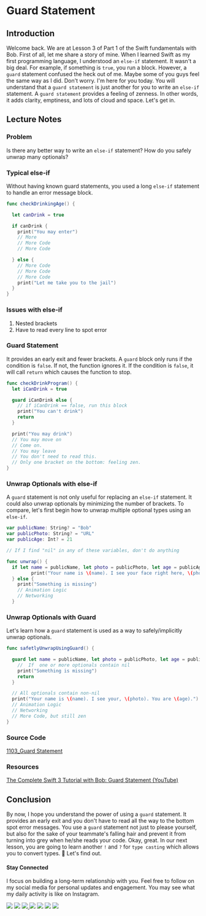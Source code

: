 # Guard Statement
## Introduction
Welcome back. We are at Lesson 3 of Part 1 of the Swift fundamentals with Bob. First of all, let me share a story of mine. When I learned Swift as my first programming language,  I understood  an `else-if` statement. It wasn't a big deal. For example, if something is `true`, you run a block. However, a `guard` statement confused the heck out of me. Maybe some of you guys feel the same way as I did. Don't worry. I'm here for you today. You will understand that a `guard statement` is just another for you to write an `else-if` statement. A `guard statement` provides a feeling of zenness. In other words, it adds clarity, emptiness, and lots of cloud and space. Let's get in.

## Lecture Notes

### Problem
Is there any better way to write an `else-if` statement? How do you safely unwrap many optionals?

### Typical else-if
Without having known guard statements, you used a long `else-if` statement to handle an error message block.

```swift
func checkDrinkingAge() {

  let canDrink = true

  if canDrink {
    print("You may enter")
    // More
    // More Code
    // More Code

  } else {
    // More Code
    // More Code
    // More Code
    print("Let me take you to the jail")
  }
}
```

### Issues with else-if
1.  Nested brackets
2.  Have to read every line to spot error

### Guard Statement
It provides an early exit and fewer brackets. A `guard` block only runs if the condition is `false`. If not, the function ignores it. If the condition is `false`, it will call `return` which causes the function to stop.

```swift
func checkDrinkProgram() {
  let iCanDrink = true

  guard iCanDrink else {
    // if iCanDrink == false, run this block
    print("You can't drink")
    return
  }

  print("You may drink")
  // You may move on
  // Come on.
  // You may leave
  // You don't need to read this.
  // Only one bracket on the bottom: feeling zen.
}
```


### Unwrap Optionals with else-if
A `guard` statement is not only useful for replacing an `else-if` statement. It could also unwrap optionals by minimizing the number of brackets. To compare, let's first begin how to unwrap multiple optional types using an `else-if`.

```swift
var publicName: String? = "Bob"
var publicPhoto: String? = "URL"
var publicAge: Int? = 21

// If I find "nil" in any of these variables, don't do anything

func unwrap() {
  if let name = publicName, let photo = publicPhoto, let age = publicAge {
         print("Your name is \(name). I see your face right here, \(photo), you are \(age)")
  } else {
    print("Something is missing")
    // Animation Logic
    // Networking
  }

```
### Unwrap Optionals with Guard
Let's learn how a `guard` statement is used as a way to safely/implicitly unwrap optionals.

```swift
func safetlyUnwrapUsingGuard() {

  guard let name = publicName, let photo = publicPhoto, let age = publicAge else {
    //  If  one or more optionals contain nil
    print("Something is missing")
    return
  }

  // All optionals contain non-nil
  print("Your name is \(name). I see your, \(photo). You are \(age).")
  // Animation Logic
  // Networking
  // More Code, but still zen
}
```

### Source Code
[1103_Guard Statement](https://www.dropbox.com/sh/locish5028pi9vh/AAD2ZnHDhOHdy8ArFspUO219a?dl=0)

### Resources
[The Complete Swift 3 Tutorial with Bob: Guard Statement (YouTube)](https://www.youtube.com/watch?v=oeUYGNLqqqg)

## Conclusion
By now, I hope you understand the power of using a `guard` statement. It provides an early exit and you don't have to read all the way to the bottom spot error messages. You use a `guard` statement not just to please yourself, but also for the sake of your teammate's falling hair and prevent it from turning into grey when he/she reads your code. Okay, great. In our next lesson, you are going to learn another `!` and `?` for `type casting` which allows you to convert types. 🤔 Let's find out.

#### Stay Connected
I focus on building a long-term relationship with you. Feel free to follow on my social media for personal updates and engagement. You may see what my daily activity is like on Instagram.  

<p>
<a href="http://bobthedeveloper.io"><img src="https://img.shields.io/badge/Personal-Website-333333.svg"></a>
<a href="https://facebook.com/bobthedeveloper"><img src="https://img.shields.io/badge/Facebook-Like-3B5998.svg"></a> <a href="https://youtube.com/bobthedeveloper"><img src="https://img.shields.io/badge/YouTube-Subscribe-CE1312.svg"</a> <a href="https://twitter.com/bobleesj"><img src="https://img.shields.io/badge/Twitter-Follow-55ACEE.svg"></a> <a href="https://instagram.com/bobthedev
"><img src="https://img.shields.io/badge/Instagram-Follow-BB2F92.svg"></a> <a href="https://linkedin.com/in/bobleesj"><img src= "https://img.shields.io/badge/LinkedIn-Connect-0077B5.svg"></a>
<a href="https://medium.com/@bobleesj"><img src="https://img.shields.io/badge/Medium-Read-00AB6C.svg"/></a>
</p>
